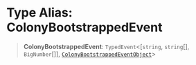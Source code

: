 # Type Alias: ColonyBootstrappedEvent

> **ColonyBootstrappedEvent**: `TypedEvent`\<\[`string`, `string`[], `BigNumber`[]\], [`ColonyBootstrappedEventObject`](../interfaces/ColonyBootstrappedEventObject.md)\>
